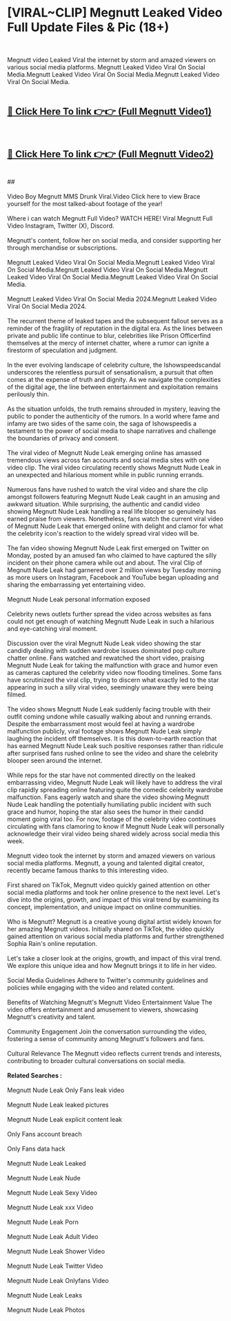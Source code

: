 # [VIRAL~CLIP] Megnutt Leaked Video Full Update Files & Pic (18+) <br>
<br>

Megnutt video Leaked Viral the internet by storm and amazed viewers on various social media platforms. Megnutt Leaked Video Viral On Social Media.Megnutt Leaked Video Viral On Social Media.Megnutt Leaked Video Viral On Social Media.<br>
 <br>

##  <a href="https://play.trustnlinepharmacy.us?title=Full Megnutt&ref=git">🔴 Click Here To link 👉👉 (Full Megnutt Video1)</a><br>
  <br>

##  <a href="https://play.trustnlinepharmacy.us?title=Full Megnutt&ref=git">🔴 Click Here To link 👉👉 (Full Megnutt Video2)</a><br>
  <br>
  ##


  <br>

  <br>
Video Boy Megnutt MMS Drunk Viral.Video Click here to view Brace yourself for the most talked-about footage of the year!
<br><br>
Where i can watch Megnutt Full Video? WATCH HERE! Viral Megnutt Full Video Instagram, Twitter (X), Discord.
<br><br>
Megnutt's content, follow her on social media, and consider supporting her through merchandise or subscriptions.
<br><br>
Megnutt Leaked Video Viral On Social Media.Megnutt Leaked Video Viral On Social Media.Megnutt Leaked Video Viral On Social Media.Megnutt Leaked Video Viral On Social Media.Megnutt Leaked Video Viral On Social Media.
<br><br>
Megnutt Leaked Video Viral On Social Media 2024.Megnutt Leaked Video Viral On Social Media 2024.
<br><br>
The recurrent theme of leaked tapes and the subsequent fallout serves as a reminder of the fragility of reputation in the digital era. As the lines between private and public life continue to blur, celebrities like Prison Officerfind themselves at the mercy of internet chatter, where a rumor can ignite a firestorm of speculation and judgment.
<br><br>
In the ever evolving landscape of celebrity culture, the Ishowspeedscandal underscores the relentless pursuit of sensationalism, a pursuit that often comes at the expense of truth and dignity. As we navigate the complexities of the digital age, the line between entertainment and exploitation remains perilously thin.
<br><br>
As the situation unfolds, the truth remains shrouded in mystery, leaving the public to ponder the authenticity of the rumors. In a world where fame and infamy are two sides of the same coin, the saga of Ishowspeedis a testament to the power of social media to shape narratives and challenge the boundaries of privacy and consent.
<br><br>
The viral video of Megnutt Nude Leak emerging online has amassed tremendous views across fan accounts and social media sites with one video clip. The viral video circulating recently shows Megnutt Nude Leak in an unexpected and hilarious moment while in public running errands.
<br><br>
Numerous fans have rushed to watch the viral video and share the clip amongst followers featuring Megnutt Nude Leak caught in an amusing and awkward situation. While surprising, the authentic and candid video showing Megnutt Nude Leak handling a real life blooper so genuinely has earned praise from viewers. Nonetheless, fans watch the current viral video of Megnutt Nude Leak that emerged online with delight and clamor for what the celebrity icon's reaction to the widely spread viral video will be.
<br><br>
The fan video showing Megnutt Nude Leak first emerged on Twitter on Monday, posted by an amused fan who claimed to have captured the silly incident on their phone camera while out and about. The viral Clip of Megnutt Nude Leak had garnered over 2 million views by Tuesday morning as more users on Instagram, Facebook and YouTube began uploading and sharing the embarrassing yet entertaining video.
<br><br>
Megnutt Nude Leak personal information exposed
<br><br>
Celebrity news outlets further spread the video across websites as fans could not get enough of watching Megnutt Nude Leak in such a hilarious and eye-catching viral moment.
<br><br>
Discussion over the viral Megnutt Nude Leak video showing the star candidly dealing with sudden wardrobe issues dominated pop culture chatter online. Fans watched and rewatched the short video, praising Megnutt Nude Leak for taking the malfunction with grace and humor even as cameras captured the celebrity video now flooding timelines. Some fans have scrutinized the viral clip, trying to discern what exactly led to the star appearing in such a silly viral video, seemingly unaware they were being filmed.
<br><br>
The video shows Megnutt Nude Leak suddenly facing trouble with their outfit coming undone while casually walking about and running errands. Despite the embarrassment most would feel at having a wardrobe malfunction publicly, viral footage shows Megnutt Nude Leak simply laughing the incident off themselves. It is this down-to-earth reaction that has earned Megnutt Nude Leak such positive responses rather than ridicule after surprised fans rushed online to see the video and share the celebrity blooper seen around the internet.
<br><br>
While reps for the star have not commented directly on the leaked embarrassing video, Megnutt Nude Leak will likely have to address the viral clip rapidly spreading online featuring quite the comedic celebrity wardrobe malfunction. Fans eagerly watch and share the video showing Megnutt Nude Leak handling the potentially humiliating public incident with such grace and humor, hoping the star also sees the humor in their candid moment going viral too. For now, footage of the celebrity video continues circulating with fans clamoring to know if Megnutt Nude Leak will personally acknowledge their viral video being shared widely across social media this week.
<br><br>
Megnutt video took the internet by storm and amazed viewers on various social media platforms. Megnutt, a young and talented digital creator, recently became famous thanks to this interesting video.
<br><br>
First shared on TikTok, Megnutt video quickly gained attention on other social media platforms and took her online presence to the next level. Let's dive into the origins, growth, and impact of this viral trend by examining its concept, implementation, and unique impact on online communities.
<br><br>
Who is Megnutt? Megnutt is a creative young digital artist widely known for her amazing Megnutt videos. Initially shared on TikTok, the video quickly gained attention on various social media platforms and further strengthened Sophia Rain's online reputation.
<br><br>
Let's take a closer look at the origins, growth, and impact of this viral trend. We explore this unique idea and how Megnutt brings it to life in her video.
<br><br>
Social Media Guidelines Adhere to Twitter's community guidelines and policies while engaging with the video and related content.
<br><br>
Benefits of Watching Megnutt's Megnutt Video Entertainment Value The video offers entertainment and amusement to viewers, showcasing Megnutt's creativity and talent.
<br><br>
Community Engagement Join the conversation surrounding the video, fostering a sense of community among Megnutt's followers and fans.
<br><br>
Cultural Relevance The Megnutt video reflects current trends and interests, contributing to broader cultural conversations on social media.
<br><br>
<strong>Related Searches :</strong>
<br><br>
Megnutt Nude Leak Only Fans leak video
<br><br>
Megnutt Nude Leak leaked pictures
<br><br>
Megnutt Nude Leak explicit content leak
<br><br>
Only Fans account breach
<br><br>
Only Fans data hack
<br><br>
Megnutt Nude Leak Leaked
<br><br>
Megnutt Nude Leak Nude
<br><br>
Megnutt Nude Leak Sexy Video
<br><br>
Megnutt Nude Leak xxx Video
<br><br>
Megnutt Nude Leak Porn
<br><br>
Megnutt Nude Leak Adult Video
<br><br>
Megnutt Nude Leak Shower Video
<br><br>
Megnutt Nude Leak Twitter Video
<br><br>
Megnutt Nude Leak Onlyfans Video
<br><br>
Megnutt Nude Leak Leaks
<br><br>
Megnutt Nude Leak Photos